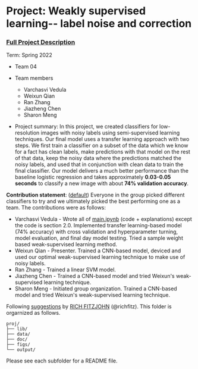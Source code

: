 # Project: Weakly supervised learning-- label noise and correction


### [Full Project Description](doc/project3_desc.md)

Term: Spring 2022

+ Team 04
+ Team members
	+ Varchasvi Vedula
	+ Weixun Qian
	+ Ran Zhang
	+ Jiazheng Chen
	+ Sharon Meng

+ Project summary: In this project, we created classifiers for low-resolution images with noisy labels using semi-supervised learning techniques. Our final model uses a transfer learning approach with two steps. We first train a classifier on a subset of the data which we know for a fact has clean labels, make predictions with that model on the rest of that data, keep the noisy data where the predictions matched the noisy labels, and used that in conjunction with clean data to train the final classifier. Our model delivers a much better performance than the baseline logistic regression and takes approximately **0.03-0.05 seconds** to classify a new image with about **74% validation accuracy**.
	
**Contribution statement**: ([default](doc/a_note_on_contributions.md)) Everyone in the group picked  different classifiers to try and we ultimately picked the best performing one as a team. The contributions were as follows:

+ Varchasvi Vedula - Wrote all of [main.ipynb](doc/main.ipynb) (code + explanations) except the code is section 2.0. Implemented transfer learning-based model (74% accuracy) with cross validation and hyperparameter turning,  model evaluation, and final day model testing. Tried a sample weight based weak-supervised learning method.
+ Weixun Qian - Presenter. Trained a CNN-based model, deviced and used our optimal weak-supervised learning technique to make use of noisy labels.
+ Ran Zhang - Trained a linear SVM model.
+ Jiazheng Chen - Trained a CNN-based model and tried Weixun's weak-supervised learning technique.
+ Sharon Meng - Initiated group organization. Trained a CNN-based model and tried Weixun's weak-supervised learning technique.


Following [suggestions](http://nicercode.github.io/blog/2013-04-05-projects/) by [RICH FITZJOHN](http://nicercode.github.io/about/#Team) (@richfitz). This folder is orgarnized as follows.

```
proj/
├── lib/
├── data/
├── doc/
├── figs/
└── output/
```

Please see each subfolder for a README file.
